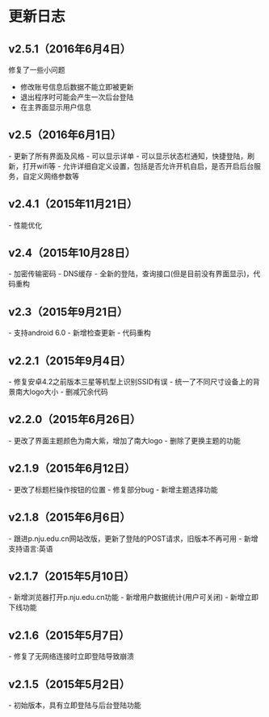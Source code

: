 更新日志
====
<h2>v2.5.1（2016年6月4日）</h2>
修复了一些小问题 

- 修改账号信息后数据不能立即被更新
- 退出程序时可能会产生一次后台登陆
- 在主界面显示用户信息

<h2>v2.5（2016年6月1日）</h2>
- 更新了所有界面及风格
- 可以显示详单
- 可以显示状态栏通知，快捷登陆，刷新，打开wifi等
- 允许详细自定义设置，包括是否允许开机自启，是否开启后台服务，自定义网络参数等

<h2>v2.4.1（2015年11月21日）</h2>
- 性能优化

<h2>v2.4（2015年10月28日）</h2>
- 加密传输密码
- DNS缓存
- 全新的登陆，查询接口(但是目前没有界面显示)，代码重构

<h2>v2.3（2015年9月21日）</h2>
- 支持android 6.0
- 新增检查更新
- 代码重构

<h2>v2.2.1（2015年9月4日）</h2>
- 修复安卓4.2之前版本三星等机型上识别SSID有误
- 统一了不同尺寸设备上的背景南大logo大小
- 删减冗余代码

<h2>v2.2.0（2015年6月26日）</h2>
- 更改了界面主题颜色为南大紫，增加了南大logo
- 删除了更换主题的功能

<h2>v2.1.9（2015年6月12日）</h2>
- 更改了标题栏操作按钮的位置
- 修复部分bug
- 新增主题选择功能

<h2>v2.1.8（2015年6月6日）</h2>
- 跟进p.nju.edu.cn网站改版，更新了登陆的POST请求，旧版本不再可用
- 新增支持语言:英语

<h2>v2.1.7（2015年5月10日）</h2>
- 新增浏览器打开p.nju.edu.cn功能
- 新增用户数据统计(用户可关闭)
- 新增立即下线功能

<h2>v2.1.6（2015年5月7日）</h2>
- 修复了无网络连接时立即登陆导致崩溃

<h2>v2.1.5（2015年5月2日）</h2>
- 初始版本，具有立即登陆与后台登陆功能